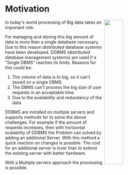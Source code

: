 # Motivation
<img src="https://upload.wikimedia.org/wikipedia/commons/9/9b/Social_Network_Analysis_Visualization.png" align="right" width="35%">


In today's world processing of Big data takes an important role.

For managing and storing this big amount of data is more than a single database necessary. Due to this reason distributed database systems have been developed.
DDBMS (distributed database management systems) are used if a "Single DBMS" reaches its limits. Reasons for this could be:


1. The volume of data is to big, so it can't stored on a single DBMS 
1. The DBMS can't process the big size of user requests in an acceptable time.
1. Due to the availability and redundancy of the data


DDBMS are installed on multiple servers and supports methods for 
to solve the above challenges. For example if the amount of requests increases, then with horizontal scalability of DDBMS the Problem can solved by adding an additional Server. With this method a quick reaction on changes is possible. The cost for an additional server is lover than to extend the existing server with better hardware.

With a Multiple servers approach the processing is possible. 
